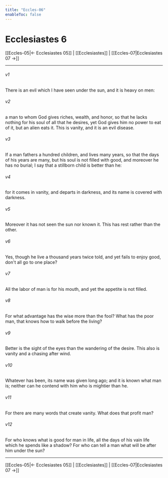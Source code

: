 ```yaml
---
title: "Eccles-06"
enableToc: false
---
```

# Ecclesiastes 6

[[Eccles-05|← Ecclesiastes 05]] | [[Ecclesiastes]] | [[Eccles-07|Ecclesiastes 07 →]]
***



###### v1 
There is an evil which I have seen under the sun, and it is heavy on men: 

###### v2 
a man to whom God gives riches, wealth, and honor, so that he lacks nothing for his soul of all that he desires, yet God gives him no power to eat of it, but an alien eats it. This is vanity, and it is an evil disease. 

###### v3 
If a man fathers a hundred children, and lives many years, so that the days of his years are many, but his soul is not filled with good, and moreover he has no burial; I say that a stillborn child is better than he: 

###### v4 
for it comes in vanity, and departs in darkness, and its name is covered with darkness. 

###### v5 
Moreover it has not seen the sun nor known it. This has rest rather than the other. 

###### v6 
Yes, though he live a thousand years twice told, and yet fails to enjoy good, don't all go to one place? 

###### v7 
All the labor of man is for his mouth, and yet the appetite is not filled. 

###### v8 
For what advantage has the wise more than the fool? What has the poor man, that knows how to walk before the living? 

###### v9 
Better is the sight of the eyes than the wandering of the desire. This also is vanity and a chasing after wind. 

###### v10 
Whatever has been, its name was given long ago; and it is known what man is; neither can he contend with him who is mightier than he. 

###### v11 
For there are many words that create vanity. What does that profit man? 

###### v12 
For who knows what is good for man in life, all the days of his vain life which he spends like a shadow? For who can tell a man what will be after him under the sun?

***
[[Eccles-05|← Ecclesiastes 05]] | [[Ecclesiastes]] | [[Eccles-07|Ecclesiastes 07 →]]
